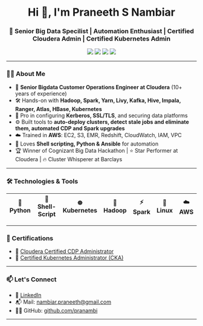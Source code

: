 <h1 align="center">Hi 👋, I'm Praneeth S Nambiar</h1>
<h3 align="center">🚀 Senior Big Data Specilist | Automation Enthusiast | Certified Cloudera Admin | Certified Kubernetes Admin </h3>

<p align="center">
  <img src="https://img.shields.io/badge/Big%20Data-Hadoop-blue?style=flat-square&logo=apachehadoop" />
  <img src="https://img.shields.io/badge/Apache-Spark-orange?style=flat-square&logo=apachespark" />
  <img src="https://img.shields.io/badge/Kubernetes-CKA-blue?style=flat-square&logo=kubernetes" />
  <img src="https://img.shields.io/badge/AWS-Cloud-orange?style=flat-square&logo=amazonaws" />
</p>

---

### 👨‍💻 About Me
- 🔧 **Senior Bigdata Customer Operations Engineer at Cloudera** (10+ years of experience)
- 🛠️ Hands-on with **Hadoop, Spark, Yarn, Livy, Kafka, Hive, Impala, Ranger, Atlas, HBase, Kubernetes**
- 🔐 Pro in configuring **Kerberos, SSL/TLS**, and securing data platforms
- ⚙️ Built tools to **auto-deploy clusters, detect stale jobs and eliminate them, automated CDP and Spark upgrades**
- ☁️ Trained in **AWS**: EC2, S3, EMR, Redshift, CloudWatch, IAM, VPC
- 🧠 Loves **Shell scripting, Python & Ansible** for automation
- 🏆 Winner of Cognizant Big Data Hackathon | ⭐ Star Performer at Cloudera | 🔥 Cluster Whisperer at Barclays

---

### 🛠️ Technologies & Tools

| 🐍 Python     | 🐚 Shell-Script | ☸️ Kubernetes  | 🐘 Hadoop     | ⚡ Spark      | 🐧 Linux      | ☁️ AWS     |
|---------------|-----------------|----------------|---------------|--------------|--------------|---------------|

---

### 🏅 Certifications

- 🧾 [Cloudera Certified CDP Administrator](https://www.credly.com/badges/55c2ccc4-bf5a-44f4-a92c-d3c006cbef12)
- 🧾 [Certified Kubernetes Administrator (CKA)](https://www.credly.com/badges/b477446f-1d0e-4abb-81cd-1d611c061a82)

---

### 📫 Let's Connect

- 💼 [LinkedIn](https://www.linkedin.com/in/praneeth-nambiar-a9588a175)
- 📬 Mail: [nambiar.praneeth@gmail.com](mailto:nambiar.praneeth@gmail.com)
- 🧑‍💻 GitHub: [github.com/pranambi](https://github.com/pranambi)

---


